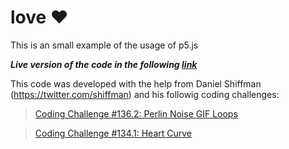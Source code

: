 # love :heart:
This is an small example of the usage of p5.js 


***Live version of the code in the following [link](https://editor.p5js.org/barradeus/full/6StxAWMgw)***


This code was developed with the help from Daniel Shiffman (https://twitter.com/shiffman) and his followig coding challenges:

> [Coding Challenge #136.2: Perlin Noise GIF Loops](https://www.youtube.com/watch?v=c6K-wJQ77yQ)
  
> [Coding Challenge #134.1: Heart Curve](https://www.youtube.com/watch?v=oUBAi9xQ2X4)
